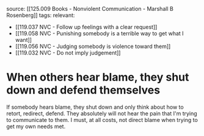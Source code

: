 source: [[125.009 Books - Nonviolent Communication - Marshall B Rosenberg]]
tags:
relevant:
- [[119.037 NVC - Follow up feelings with a clear request]]
- [[119.058 NVC - Punishing somebody is a terrible way to get what I want]]
- [[119.056 NVC - Judging somebody is violence toward them]]
- [[119.032 NVC - Do not imply judgement]]

# When others hear blame, they shut down and defend themselves

If somebody hears blame, they shut down and only think about how to retort, redirect, defend. They absolutely will not hear the pain that I'm trying to communicate to them. I must, at all costs, not direct blame when trying to get my own needs met.

